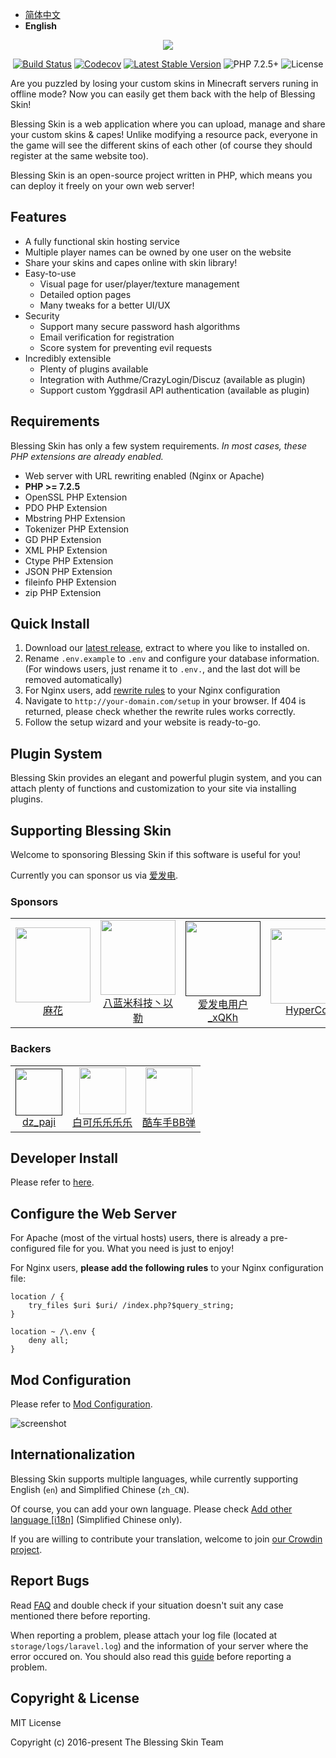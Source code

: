 - [简体中文](./README.md)
- <b>English</b>

<p align="center"><img src="https://img.blessing.studio/images/2017/01/01/bs-logo.png"></p>

<p align="center">
<a href="https://github.com/bs-community/blessing-skin-server/actions"><img src="https://github.com/bs-community/blessing-skin-server/workflows/CI/badge.svg" alt="Build Status"></a>
<a href="https://codecov.io/gh/bs-community/blessing-skin-server/branch"><img src="https://flat.badgen.net/codecov/c/github/bs-community/blessing-skin-server" alt="Codecov" /></a>
<a href="https://github.com/bs-community/blessing-skin-server/releases"><img src="https://flat.badgen.net/github/release/bs-community/blessing-skin-server" alt="Latest Stable Version"></a>
<img src="https://flat.badgen.net/badge/PHP/7.2.5+/orange" alt="PHP 7.2.5+">
<img src="https://flat.badgen.net/github/license/bs-community/blessing-skin-server" alt="License">
</p>

Are you puzzled by losing your custom skins in Minecraft servers runing in offline mode? Now you can easily get them back with the help of Blessing Skin!

Blessing Skin is a web application where you can upload, manage and share your custom skins & capes! Unlike modifying a resource pack, everyone in the game will see the different skins of each other (of course they should register at the same website too).

Blessing Skin is an open-source project written in PHP, which means you can deploy it freely on your own web server!

## Features

- A fully functional skin hosting service
- Multiple player names can be owned by one user on the website
- Share your skins and capes online with skin library!
- Easy-to-use
    - Visual page for user/player/texture management
    - Detailed option pages
    - Many tweaks for a better UI/UX
- Security
    - Support many secure password hash algorithms
    - Email verification for registration
    - Score system for preventing evil requests
- Incredibly extensible
    - Plenty of plugins available
    - Integration with Authme/CrazyLogin/Discuz (available as plugin)
    - Support custom Yggdrasil API authentication (available as plugin)

## Requirements

Blessing Skin has only a few system requirements. _In most cases, these PHP extensions are already enabled._

- Web server with URL rewriting enabled (Nginx or Apache)
- **PHP >= 7.2.5**
- OpenSSL PHP Extension
- PDO PHP Extension
- Mbstring PHP Extension
- Tokenizer PHP Extension
- GD PHP Extension
- XML PHP Extension
- Ctype PHP Extension
- JSON PHP Extension
- fileinfo PHP Extension
- zip PHP Extension

## Quick Install

1. Download our [latest release](https://github.com/bs-community/blessing-skin-server/releases), extract to where you like to installed on.
2. Rename `.env.example` to `.env` and configure your database information. (For windows users, just rename it to `.env.`, and the last dot will be removed automatically)
3. For Nginx users, add [rewrite rules](#configure-the-web-server) to your Nginx configuration
4. Navigate to `http://your-domain.com/setup` in your browser. If 404 is returned, please check whether the rewrite rules works correctly.
5. Follow the setup wizard and your website is ready-to-go.

## Plugin System

Blessing Skin provides an elegant and powerful plugin system, and you can attach plenty of functions and customization to your site via installing plugins.

## Supporting Blessing Skin

Welcome to sponsoring Blessing Skin if this software is useful for you!

Currently you can sponsor us via [爱发电](https://afdian.net/@blessing-skin).

### Sponsors

<table>
  <tbody>
    <tr>
      <td align=center>
        <a href="https://afdian.net/@hempflower">
          <img src="https://pic1.afdiancdn.com/user/0f396eb2a37c11e8b93452540025c377/avatar/63368e1c4455486c96d4e789fda50bed_w160_h160_s0.jpg" width="120" height="120">
          <br>
          麻花
        </a>
      </td>
      <td align=center>
        <a href="https://afdian.net/@8mi_admin">
          <img src="https://pic1.afdiancdn.com/user/3beb3fc626e411e98d8852540025c377/avatar/282f4cd47f763244f85b0c1d2693f727_w640_h640_s17.jpg" width="120" height="120">
          <br>
          八蓝米科技丶以勒
        </a>
      </td>
      <td align=center>
        <a href="">
          <img src="https://pic1.afdiancdn.com/default/avatar/default-avatar@2x.png" width="120" height="120">
          <br>
          爱发电用户_xQKh
        </a>
      </td>
      <td align=center>
        <a href="https://afdian.net/@HyperCol_Studio">
          <img src="https://pic1.afdiancdn.com/user/ad213afe31b311e991c252540025c377/avatar/cb8f7ef0832124d336839cdb4a784e14_w2000_h2000_s1992.jpg" width="120" height="120">
          <br>
          HyperCol
        </a>
      </td>
      <td align=center>
        <a href="">
          <img src="https://pic1.afdiancdn.com/default/avatar/avatar-purple.png" width="120" height="120">
          <br>
          爱发电用户_9JTs
        </a>
      </td>
      <td align=center>
        <a href="https://afdian.net/@Kxnrl">
          <img src="https://pic1.afdiancdn.com/user/f3a0367a79b911ea883352540025c377/avatar/c37aef9b387742ad1e3033f4c57a0028_w801_h801_s500.jpg" width="120" height="120">
          <br>
          Kyle
        </a>
      </td>
      </tr>
  </tbody>
</table>

### Backers

<table>
  <tbody>
    <tr>
      <td align=center>
        <a href="">
          <img src="https://pic1.afdiancdn.com/user/68d07bf851fc11e98e5652540025c377/avatar/48538be153c8eebc3eb5cb6bc085cde9_w574_h574_s173.jpg" width="75" height="75">
          <br>
          dz_paji
        </a>
      </td>
      <td align=center>
        <a href="https://afdian.net/@whitecola620">
          <img src="https://pic1.afdiancdn.com/user/960addda8f5411e9a08f52540025c377/avatar/db3f11ba4f4dbfa27dde17fbf16948d4_w1080_h1920_s1047.jpg" width="75" height="75">
          <br>
          白可乐乐乐乐
        </a>
      </td>
      <td align=center>
        <a href="https://afdian.net/@zsn741656478">
          <img src="https://pic1.afdiancdn.com/user/d15ed87897f211e8a63852540025c377/avatar/0aabb840877dbf4bd87201d0166f3891_w350_h350_s8.jpg" width="75" height="75">
          <br>
          酷车手BB弹
        </a>
      </td>
      </tr>
  </tbody>
</table>

## Developer Install

Please refer to [here](https://blessing.netlify.com/build.html).

## Configure the Web Server

For Apache (most of the virtual hosts) users, there is already a pre-configured file for you. What you need is just to enjoy!

For Nginx users, **please add the following rules** to your Nginx configuration file:

```
location / {
    try_files $uri $uri/ /index.php?$query_string;
}

location ~ /\.env {
    deny all;
}
```

## Mod Configuration

Please refer to [Mod Configuration](https://blessing.netlify.com/en/mod.html).

![screenshot](https://img.blessing.studio/images/2017/07/29/2017-06-16_15.54.16.png)

## Internationalization

Blessing Skin supports multiple languages, while currently supporting English (`en`) and Simplified Chinese (`zh_CN`).

Of course, you can add your own language. Please check [Add other language [i18n]](https://blessing.netlify.com/i18n.html) (Simplified Chinese only).

If you are willing to contribute your translation, welcome to join [our Crowdin project](https://crowdin.com/project/blessing-skin).

## Report Bugs

Read [FAQ](https://blessing.netlify.com/faq.html) and double check if your situation doesn't suit any case mentioned there before reporting.

When reporting a problem, please attach your log file (located at `storage/logs/laravel.log`) and the information of your server where the error occured on. You should also read this [guide](https://blessing.netlify.com/report.html) before reporting a problem.

## Copyright & License

MIT License

Copyright (c) 2016-present The Blessing Skin Team
